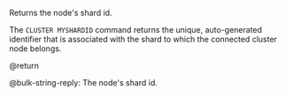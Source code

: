 Returns the node's shard id.

The `CLUSTER MYSHARDID` command returns the unique, auto-generated identifier that is associated with the shard to which the connected cluster node belongs.

@return

@bulk-string-reply: The node's shard id.
